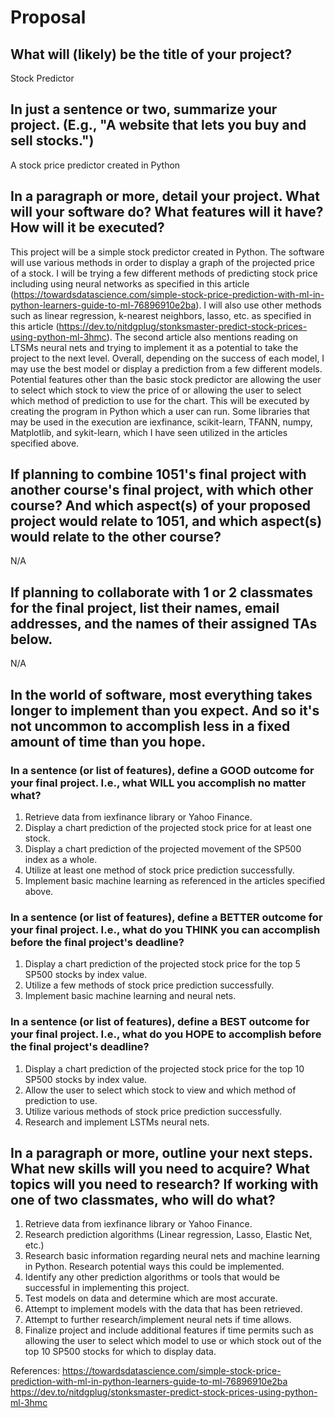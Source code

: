 # Proposal

## What will (likely) be the title of your project?

Stock Predictor

## In just a sentence or two, summarize your project. (E.g., "A website that lets you buy and sell stocks.")

A stock price predictor created in Python

## In a paragraph or more, detail your project. What will your software do? What features will it have? How will it be executed?

This project will be a simple stock predictor created in Python. The software will use various methods in order to display a graph of the projected price of a stock. I will be trying a few different methods of predicting stock price including using neural networks as specified in this article (https://towardsdatascience.com/simple-stock-price-prediction-with-ml-in-python-learners-guide-to-ml-76896910e2ba). I will also use other methods such as linear regression, k-nearest neighbors, lasso, etc. as specified in this article (https://dev.to/nitdgplug/stonksmaster-predict-stock-prices-using-python-ml-3hmc). The second article also mentions reading on LTSMs neural nets and trying to implement it as a potential to take the project to the next level. Overall, depending on the success of each model, I may use the best model or display a prediction from a few different models. Potential features other than the basic stock predictor are allowing the user to select which stock to view the price of or allowing the user to select which method of prediction to use for the chart. This will be executed by creating the program in Python which a user can run. Some libraries that may be used in the execution are iexfinance, scikit-learn, TFANN, numpy, Matplotlib, and sykit-learn, which I have seen utilized in the articles specified above. 

## If planning to combine 1051's final project with another course's final project, with which other course? And which aspect(s) of your proposed project would relate to 1051, and which aspect(s) would relate to the other course?

N/A

## If planning to collaborate with 1 or 2 classmates for the final project, list their names, email addresses, and the names of their assigned TAs below.

N/A

## In the world of software, most everything takes longer to implement than you expect. And so it's not uncommon to accomplish less in a fixed amount of time than you hope.

### In a sentence (or list of features), define a GOOD outcome for your final project. I.e., what WILL you accomplish no matter what?

1. Retrieve data from iexfinance library or Yahoo Finance. 
2. Display a chart prediction of the projected stock price for at least one stock.
3. Display a chart prediction of the projected movement of the SP500 index as a whole.
4. Utilize at least one method of stock price prediction successfully. 
5. Implement basic machine learning as referenced in the articles specified above. 

### In a sentence (or list of features), define a BETTER outcome for your final project. I.e., what do you THINK you can accomplish before the final project's deadline?

1. Display a chart prediction of the projected stock price for the top 5 SP500 stocks by index value. 
2. Utilize a few methods of stock price prediction successfully. 
3. Implement basic machine learning and neural nets. 

### In a sentence (or list of features), define a BEST outcome for your final project. I.e., what do you HOPE to accomplish before the final project's deadline?

1. Display a chart prediction of the projected stock price for the top 10 SP500 stocks by index value. 
2. Allow the user to select which stock to view and which method of prediction to use. 
3. Utilize various methods of stock price prediction successfully. 
4. Research and implement LSTMs neural nets. 

## In a paragraph or more, outline your next steps. What new skills will you need to acquire? What topics will you need to research? If working with one of two classmates, who will do what?

1. Retrieve data from iexfinance library or Yahoo Finance. 
2. Research prediction algorithms (Linear regression, Lasso, Elastic Net, etc.)
3. Research basic information regarding neural nets and machine learning in Python. Research potential ways this could be implemented. 
4. Identify any other prediction algorithms or tools that would be successful in implementing this project.
5. Test models on data and determine which are most accurate.
6. Attempt to implement models with the data that has been retrieved. 
7. Attempt to further research/implement neural nets if time allows. 
8. Finalize project and include additional features if time permits such as allowing the user to select which model to use or which stock out of the top 10 SP500 stocks for which to display data. 

References: https://towardsdatascience.com/simple-stock-price-prediction-with-ml-in-python-learners-guide-to-ml-76896910e2ba
https://dev.to/nitdgplug/stonksmaster-predict-stock-prices-using-python-ml-3hmc